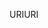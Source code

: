 <span data-ttu-id="c5393-101">URI</span><span class="sxs-lookup"><span data-stu-id="c5393-101">URI</span></span>